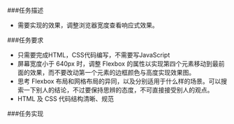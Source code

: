 ###任务描述
* 需要实现的效果，调整浏览器宽度查看响应式效果。

###任务要求
* 只需要完成HTML，CSS代码编写，不需要写JavaScript
* 屏幕宽度小于 640px 时，调整 Flexbox 的属性以实现第四个元素移动到最前面的效果，而不要改动第一个元素的边框颜色与高度实现效果图。
* 思考 Flexbox 布局和网格布局的异同，以及分别适用于什么样的场景。可以搜索一下别人的结论，不过要保持思辨的态度，不可直接接受别人的观点。
* HTML 及 CSS 代码结构清晰、规范

###任务实现
